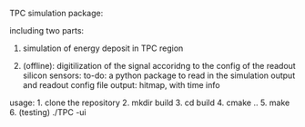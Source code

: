 TPC simulation package:

including two parts:
1. simulation of energy deposit in TPC region
   
2. (offline): digitilization of the signal accoridng to the config of the readout silicon sensors:
   to-do: a python package to read in the simulation output and readout config file
   output: hitmap, with time info


usage:
      1. clone the repository 
      2. mkdir build 
      3. cd build 
      4. cmake ..
      5. make 
      6. (testing) ./TPC -ui
